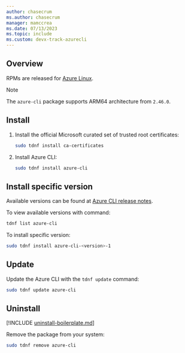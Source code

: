 ```yaml
---
author: chasecrum
ms.author: chasecrum
manager: mamccrea
ms.date: 07/13/2023
ms.topic: include
ms.custom: devx-track-azurecli
---
```


## Overview

RPMs are released for [Azure Linux](https://github.com/microsoft/CBL-Mariner).

> [!NOTE]
>
> The `azure-cli` package supports ARM64 architecture from `2.46.0`.

## Install

1. Install the official Microsoft curated set of trusted root certificates:

    ```bash
    sudo tdnf install ca-certificates
    ```

2. Install Azure CLI:

    ```bash
    sudo tdnf install azure-cli
    ```

## Install specific version

Available versions can be found at [Azure CLI release notes](../release-notes-azure-cli.md).

To view available versions with command:

```bash
tdnf list azure-cli
```

To install specific version:

```bash
sudo tdnf install azure-cli-<version>-1
```

## Update

Update the Azure CLI with the `tdnf update` command:

```bash
sudo tdnf update azure-cli
```

## Uninstall

[!INCLUDE [uninstall-boilerplate.md](uninstall-boilerplate.md)]

Remove the package from your system:

```bash
sudo tdnf remove azure-cli
```
